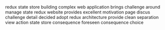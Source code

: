 redux state store building complex web application brings challenge around manage state redux website provides excellent motivation page discus challenge detail decided adopt redux architecture provide clean separation view action state store consequence foreseen consequence choice